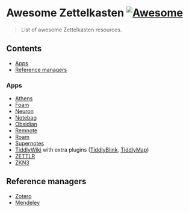 # Awesome Zettelkasten [![Awesome](https://cdn.rawgit.com/sindresorhus/awesome/d7305f38d29fed78fa85652e3a63e154dd8e8829/media/badge.svg)](https://github.com/sindresorhus/awesome)

> List of awesome Zettelkasten resources.

## Contents

- [Apps](#apps)
- [Reference managers](#reference-managers)

### Apps

- [Athens](https://github.com/athensresearch/athens)
- [Foam](https://www.producthunt.com/posts/foam)
- [Neuron](https://neuron.zettel.page/)
- [Notebag](https://notebag.app/)
- [Obsidian](https://obsidian.md)
- [Remnote](https://www.remnote.io/homepage)
- [Roam](https://roamresearch.com)
- [Supernotes](https://supernotes.app)
- [TiddlyWiki](https://tiddlywiki.com) with extra plugins ([TiddlyBlink](https://giffmex.org/gifts/tiddlyblink.html), [TiddlyMap](http://tiddlymap.org))
- [ZETTLR](https://zettlr.com/#)
- [ZKN3](http://zettelkasten.danielluedecke.de/en/)

## Reference managers

- [Zotero](https://www.zotero.org/)
- [Mendeley](https://www.mendeley.com/)

